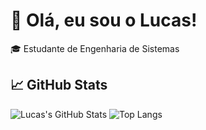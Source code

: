 # 👋 Olá, eu sou o Lucas!

🎓 Estudante de Engenharia de Sistemas  

## 📈 GitHub Stats

![Lucas's GitHub Stats](https://github-readme-stats.vercel.app/api?username=lucasrsilvak&show_icons=true&theme=tokyonight)
![Top Langs](https://github-readme-stats.vercel.app/api/top-langs/?username=lucasrsilvak&layout=compact&hide=jupyter%20notebook&theme=tokyonight)

